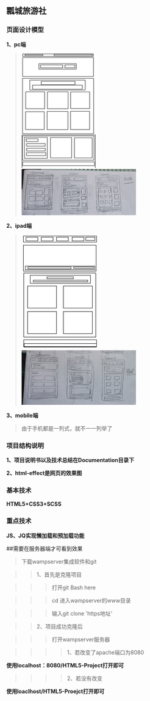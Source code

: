 ## 瓢城旅游社

### 页面设计模型

**1、pc端**
>![Pc端首页模型](https://github.com/UncleSweet/HTML5-Project/blob/master/html-model/pc/index-model.png "pc端首页模型")
>![Pc端子页模型](https://github.com/UncleSweet/HTML5-Project/blob/master/html-model/pc/others-model.jpg "pc端子页模型")

**2、ipad端**
>![iPad首页模型](https://github.com/UncleSweet/HTML5-Project/blob/master/html-model/ipad/index-model.png "pc端首页模型")
>![iPad子页模型](https://github.com/UncleSweet/HTML5-Project/blob/master/html-model/ipad/others-model.jpg "pc端子页模型")


**3、mobile端**
>由于手机都是一列式，就不一一列举了

### 项目结构说明

**1、项目说明书以及技术总结在Documentation目录下**

**2、html-effect是网页的效果图**

### 基本技术

**HTML5+CSS3+SCSS**

### 重点技术

**JS、JQ实现懒加载和预加载功能**

##需要在服务器端才可看到效果
>下载wampserver集成软件和git

>>1、首先是克隆项目

>>>打开git Bash here

>>>cd 进入wampserver的www目录

>>>输入git clone 'https地址'

>>2、项目成功克隆后

>>>打开wampserver服务器

>>>>1、若改变了apache端口为8080

>>>
**使用localhost：8080/HTML5-Project打开即可**

>>>>2、若没有改变

>>>
**使用loaclhost/HTML5-Proejct打开即可**


